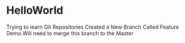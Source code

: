 # HelloWorld
Trying to learn Git Repositories
Created a New Branch Called Feature Demo.Will need to merge this branch to the Master
